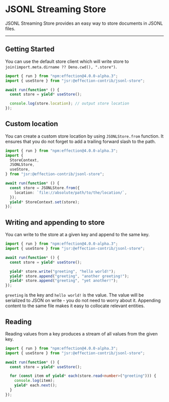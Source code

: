 # JSONL Streaming Store

JSONL Streaming Store provides an easy way to store documents in JSONL files.

---

## Getting Started

You can use the default store client which will write store to
`join(import.meta.dirname ?? Deno.cwd(), ".store")`.

```ts
import { run } from "npm:effection@4.0.0-alpha.3";
import { useStore } from "jsr:@effection-contrib/jsonl-store";

await run(function* () {
  const store = yield* useStore();

  console.log(store.location); // output store location
});
```

## Custom location

You can create a custom store location by using `JSONLStore.from` function. It
ensures that you do not forget to add a trailing forward slash to the path.

```ts
import { run } from "npm:effection@4.0.0-alpha.3";
import {
  StoreContext,
  JSONLStore,
  useStore,
} from "jsr:@effection-contrib/jsonl-store";

await run(function* () {
  const store = JSONLStore.from({
    location: `file://absolute/path/to/the/location/`,
  });
  yield* StoreContext.set(store);
});
```

## Writing and appending to store

You can write to the store at a given key and append to the same key.

```ts
import { run } from "npm:effection@4.0.0-alpha.3";
import { useStore } from "jsr:@effection-contrib/jsonl-store";

await run(function* () {
  const store = yield* useStore();

  yield* store.write("greeting", "hello world!");
  yield* store.append("greeting", "another greeting!");
  yield* store.append("greeting", "yet another!");
});
```

`greeting` is the key and `hello world!` is the value. The value will be
serialized to JSON on write - you do not need to worry about it. Appending
content to the same file makes it easy to collocate relevant entities.

## Reading

Reading values from a key produces a stream of all values from the given key.

```ts
import { run } from "npm:effection@4.0.0-alpha.3";
import { useStore } from "jsr:@effection-contrib/jsonl-store";

await run(function* () {
  const store = yield* useStore();

  for (const item of yield* each(store.read<number>("greeting"))) {
    console.log(item);
    yield* each.next();
  }
});
```
